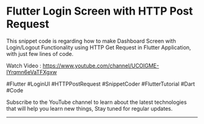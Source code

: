 # Flutter Login Screen with HTTP Post Request



This snippet code is regarding how to make Dashboard Screen with Login/Logout Functionality using HTTP Get Request in Flutter Application, with just few lines of code.

Watch Video :
https://www.youtube.com/channel/UCOlGME-IYrqmn6eVaTFXgxw



#Flutter #LoginUI #HTTPPostRequest #SnippetCoder #FlutterTutorial #Dart #Code


Subscribe to the YouTube channel to learn about the latest technologies that will help you learn new things, Stay tuned for regular updates.
________________________________________________________________________


